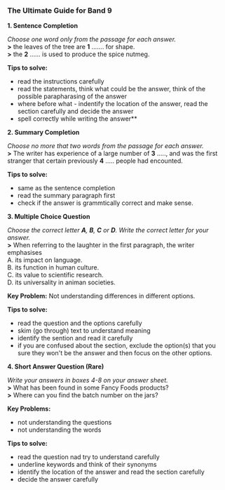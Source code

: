 ### **The Ultimate Guide for Band 9**

**1. Sentence Completion**

*Choose one word only from the passage for each answer.*<br>
**>** the leaves of the tree are **1** ....... for shape.<br>
**>** the **2** ...... is used to produce the spice nutmeg.

**Tips to solve:**
- read the instructions carefully
- read the statements, think what could be the answer, think of the possible parapharasing of the answer
- where before what - indentify the location of the answer, read the section carefully and decide the answer
- spell correctly while writing the answer**

**2. Summary Completion**

*Choose no more that two words from the passage for each answer.*<br>
**>** The writer has experience of a large number of **3** ....., and was the first stranger that certain previously **4** ..... people had encounted.

**Tips to solve:**
- same as the sentence completion
- read the summary paragraph first
- check if the answer is grammtically correct and make sense.

**3. Multiple Choice Question**

*Choose the correct letter **A**, **B**, **C** or **D**. Write the correct letter for your answer.*<br>
**>** When referring to the laughter in the first paragraph, the writer emphasises<br>
    A. its impact on language.<br>
    B. its function in human culture.<br>
    C. its value to scientific research.<br>
    D. its universality in animan societies.

**Key Problem:** Not understanding differences in different options.

**Tips to solve:**
- read the question and the options carefully
- skim (go through) text to understand meaning
- identify the sention and read it carefully
- if you are confused about the section, exclude the option(s) that you sure they won't be the answer and then focus on the other options.

**4. Short Answer Question (Rare)**

*Write your answers in boxes 4-8 on your answer sheet.*<br>
**>** What has been found in some Fancy Foods products?<br>
**>** Where can you find the batch number on the jars?

**Key Problems:**
- not understanding the questions
- not understanding the words

**Tips to solve:**
- read the question nad try to understand carefully
- underline keywords and think of their synonyms 
- identify the location of the answer and read the section carefully
- decide the answer carefully